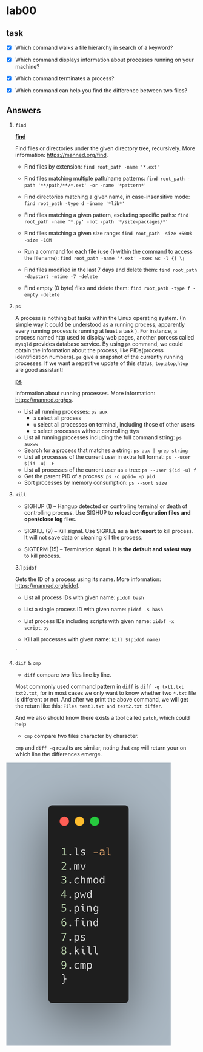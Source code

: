 # lab00



## task

- [x] Which command walks a file hierarchy in search of a keyword?
- [x] Which command displays information about processes running on your machine?
- [x] Which command terminates a process?
- [x] Which command can help you find the difference between two files?



## Answers

1. `find`

   **<u>find</u>**

     Find files or directories under the given directory tree, recursively.
     More information: https://manned.org/find.

     - Find files by extension:
       `find root_path -name '*.ext'`

     - Find files matching multiple path/name patterns:
       `find root_path -path '**/path/**/*.ext' -or -name '*pattern*'`

     - Find directories matching a given name, in case-insensitive mode:
       `find root_path -type d -iname '*lib*'`

     - Find files matching a given pattern, excluding specific paths:
       `find root_path -name '*.py' -not -path '*/site-packages/*'`

     - Find files matching a given size range:
       `find root_path -size +500k -size -10M`

     - Run a command for each file (use {} within the command to access the filename):
       `find root_path -name '*.ext' -exec wc -l {} \;`

     - Find files modified in the last 7 days and delete them:
       `find root_path -daystart -mtime -7 -delete`

     - Find empty (0 byte) files and delete them:
       `find root_path -type f -empty -delete`

2. `ps`

   A process is nothing but tasks within the Linux operating system. (In simple way it could be understood as a running process, apparently every running process is running at least a task ). For instance, a process named http used to display web pages, another porcess called `mysqld` provides database service. By using `ps` command, we could obtain the information about the process, like PIDs(process identification numbers). `ps` give a snapshot of the currently running processes. If we want a repetitive update of this status, `top`,`atop`,`htop` are good assistant!

   **<u>ps</u>**

     Information about running processes.
     More information: https://manned.org/ps.

     - List all running processes:
       `ps aux`
       - `a` select all process
       - `u` select all processes on terminal, including those of other users
       - `x` select processes without controlling ttys
     - List all running processes including the full command string:
       `ps auxww`
     - Search for a process that matches a string:
       `ps aux | grep string`
     - List all processes of the current user in extra full format:
       `ps --user $(id -u) -F`
     - List all processes of the current user as a tree:
       `ps --user $(id -u) f`
     - Get the parent PID of a process:
       `ps -o ppid= -p pid`
     - Sort processes by memory consumption:
       `ps --sort size`

3. `kill`

   - SIGHUP (1) – Hangup detected on controlling terminal or death of controlling process. Use SIGHUP to **reload configuration files and open/close log** files.

   - SIGKILL (9) – Kill signal. Use SIGKILL as a **last resort** to kill process. It will not save data or cleaning kill the process.

   - SIGTERM (15) – Termination signal. It is **the default and safest way** to kill process.

   3.1 `pidof`

     Gets the ID of a process using its name.
     More information: https://manned.org/pidof.

     - List all process IDs with given name:
       `pidof bash`

     - List a single process ID with given name:
       `pidof -s bash`

     - List process IDs including scripts with given name:
       `pidof -x script.py`

     - Kill all processes with given name:
       `kill $(pidof name)`

   `

4. `diif` & `cmp`

   - `diff` compare two files line by line.

   Most commonly used command pattern in `diff` is `diff -q txt1.txt txt2.txt`, for in most cases we only want to know whether two `*.txt` file is different or not. And after we print the above command, we will get the return like this: `Files test1.txt and test2.txt differ`. 

   And we also should know there exists a tool called `patch`, which could help 

   - `cmp` compare two files character by character.

   `cmp` and `diff -q` results are similar, noting that `cmp` will return your on which line the differences emerge.

![carbon](lab00.assets/carbon.png)
